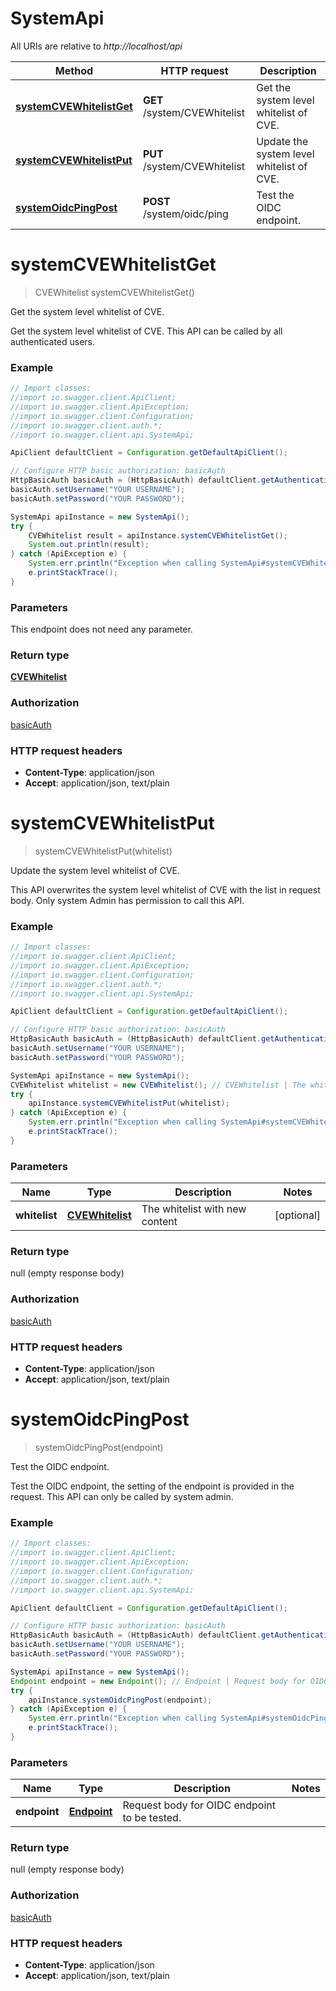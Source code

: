 # SystemApi

All URIs are relative to *http://localhost/api*

Method | HTTP request | Description
------------- | ------------- | -------------
[**systemCVEWhitelistGet**](SystemApi.md#systemCVEWhitelistGet) | **GET** /system/CVEWhitelist | Get the system level whitelist of CVE.
[**systemCVEWhitelistPut**](SystemApi.md#systemCVEWhitelistPut) | **PUT** /system/CVEWhitelist | Update the system level whitelist of CVE.
[**systemOidcPingPost**](SystemApi.md#systemOidcPingPost) | **POST** /system/oidc/ping | Test the OIDC endpoint.


<a name="systemCVEWhitelistGet"></a>
# **systemCVEWhitelistGet**
> CVEWhitelist systemCVEWhitelistGet()

Get the system level whitelist of CVE.

Get the system level whitelist of CVE.  This API can be called by all authenticated users.

### Example
```java
// Import classes:
//import io.swagger.client.ApiClient;
//import io.swagger.client.ApiException;
//import io.swagger.client.Configuration;
//import io.swagger.client.auth.*;
//import io.swagger.client.api.SystemApi;

ApiClient defaultClient = Configuration.getDefaultApiClient();

// Configure HTTP basic authorization: basicAuth
HttpBasicAuth basicAuth = (HttpBasicAuth) defaultClient.getAuthentication("basicAuth");
basicAuth.setUsername("YOUR USERNAME");
basicAuth.setPassword("YOUR PASSWORD");

SystemApi apiInstance = new SystemApi();
try {
    CVEWhitelist result = apiInstance.systemCVEWhitelistGet();
    System.out.println(result);
} catch (ApiException e) {
    System.err.println("Exception when calling SystemApi#systemCVEWhitelistGet");
    e.printStackTrace();
}
```

### Parameters
This endpoint does not need any parameter.

### Return type

[**CVEWhitelist**](CVEWhitelist.md)

### Authorization

[basicAuth](../README.md#basicAuth)

### HTTP request headers

 - **Content-Type**: application/json
 - **Accept**: application/json, text/plain

<a name="systemCVEWhitelistPut"></a>
# **systemCVEWhitelistPut**
> systemCVEWhitelistPut(whitelist)

Update the system level whitelist of CVE.

This API overwrites the system level whitelist of CVE with the list in request body.  Only system Admin has permission to call this API.

### Example
```java
// Import classes:
//import io.swagger.client.ApiClient;
//import io.swagger.client.ApiException;
//import io.swagger.client.Configuration;
//import io.swagger.client.auth.*;
//import io.swagger.client.api.SystemApi;

ApiClient defaultClient = Configuration.getDefaultApiClient();

// Configure HTTP basic authorization: basicAuth
HttpBasicAuth basicAuth = (HttpBasicAuth) defaultClient.getAuthentication("basicAuth");
basicAuth.setUsername("YOUR USERNAME");
basicAuth.setPassword("YOUR PASSWORD");

SystemApi apiInstance = new SystemApi();
CVEWhitelist whitelist = new CVEWhitelist(); // CVEWhitelist | The whitelist with new content
try {
    apiInstance.systemCVEWhitelistPut(whitelist);
} catch (ApiException e) {
    System.err.println("Exception when calling SystemApi#systemCVEWhitelistPut");
    e.printStackTrace();
}
```

### Parameters

Name | Type | Description  | Notes
------------- | ------------- | ------------- | -------------
 **whitelist** | [**CVEWhitelist**](CVEWhitelist.md)| The whitelist with new content | [optional]

### Return type

null (empty response body)

### Authorization

[basicAuth](../README.md#basicAuth)

### HTTP request headers

 - **Content-Type**: application/json
 - **Accept**: application/json, text/plain

<a name="systemOidcPingPost"></a>
# **systemOidcPingPost**
> systemOidcPingPost(endpoint)

Test the OIDC endpoint.

Test the OIDC endpoint, the setting of the endpoint is provided in the request.  This API can only be called by system admin.

### Example
```java
// Import classes:
//import io.swagger.client.ApiClient;
//import io.swagger.client.ApiException;
//import io.swagger.client.Configuration;
//import io.swagger.client.auth.*;
//import io.swagger.client.api.SystemApi;

ApiClient defaultClient = Configuration.getDefaultApiClient();

// Configure HTTP basic authorization: basicAuth
HttpBasicAuth basicAuth = (HttpBasicAuth) defaultClient.getAuthentication("basicAuth");
basicAuth.setUsername("YOUR USERNAME");
basicAuth.setPassword("YOUR PASSWORD");

SystemApi apiInstance = new SystemApi();
Endpoint endpoint = new Endpoint(); // Endpoint | Request body for OIDC endpoint to be tested.
try {
    apiInstance.systemOidcPingPost(endpoint);
} catch (ApiException e) {
    System.err.println("Exception when calling SystemApi#systemOidcPingPost");
    e.printStackTrace();
}
```

### Parameters

Name | Type | Description  | Notes
------------- | ------------- | ------------- | -------------
 **endpoint** | [**Endpoint**](Endpoint.md)| Request body for OIDC endpoint to be tested. |

### Return type

null (empty response body)

### Authorization

[basicAuth](../README.md#basicAuth)

### HTTP request headers

 - **Content-Type**: application/json
 - **Accept**: application/json, text/plain

